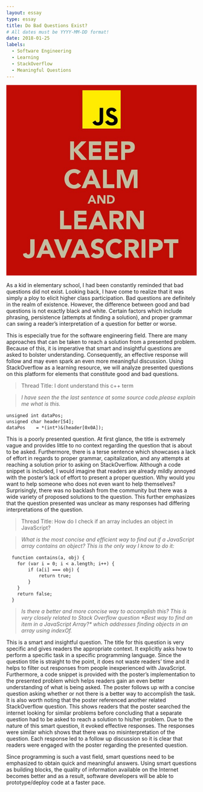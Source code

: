 ```yaml
---
layout: essay
type: essay
title: Do Bad Questions Exist?
# All dates must be YYYY-MM-DD format!
date: 2018-01-25
labels:
  - Software Engineering
  - Learning
  - StackOverflow
  - Meaningful Questions
---
```


<img class="ui small left square floated image" src="../images/keep-calm-and-learn-javascript.jpg">

As a kid in elementary school, I had been constantly reminded that bad questions did not exist. Looking back, I have come to realize that it was simply a ploy to elicit higher class participation. Bad questions are definitely in the realm of existence. However, the difference between good and bad questions is not exactly black and white. Certain factors which include phrasing, persistence (attempts at finding a solution), and proper grammar can swing a reader’s interpretation of a question for better or worse.

This is especially true for the software engineering field. There are many approaches that can be taken to reach a solution from a presented problem. Because of this, it is imperative that smart and insightful questions are asked to bolster understanding. Consequently, an effective response will follow and may even spark an even more meaningful discussion. Using StackOverflow as a learning resource, we will analyze presented questions on this platform for elements that constitute good and bad questions.

<blockquote> Thread Title: I dont understand this c++ term </blockquote>
<blockquote> <i>I have seen the the last sentence at some source code.please explain me what is this. </i> </blockquote>
  
  ```
  unsigned int dataPos;
  unsigned char header[54];
  dataPos    = *(int*)&(header[0x0A]);
  ```
This is a poorly presented question. At first glance, the title is extremely vague and provides little to no context regarding the question that is about to be asked. Furthermore, there is a terse sentence which showcases a lack of effort in regards to proper grammar, capitalization, and any attempts at reaching a solution prior to asking on StackOverflow. Although a code snippet is included, I would imagine that readers are already mildly annoyed with the poster’s lack of effort to present a proper question. Why would you want to help someone who does not even want to help themselves? Surprisingly, there was no backlash from the community but there was a wide variety of proposed solutions to the question. This further emphasizes that the question presented was unclear as many responses had differing interpretations of the question.

<blockquote> Thread Title: How do I check if an array includes an object in JavaScript? </blockquote>
<blockquote> <i>What is the most concise and efficient way to find out if a JavaScript array contains an object?
  This is the only way I know to do it: </i> </blockquote>

  ```
    function contains(a, obj) {
      for (var i = 0; i < a.length; i++) {
          if (a[i] === obj) {
              return true;
          }
      }
      return false;
    }
  ```
<blockquote> <i>Is there a better and more concise way to accomplish this?
This is very closely related to Stack Overflow question *Best way to find an item in a JavaScript Array?* which addresses finding objects in an array using indexOf. </i> </blockquote>

This is a smart and insightful question. The title for this question is very specific and gives readers the appropriate context. It explicitly asks how to perform a specific task in a specific programming language. Since the question title is straight to the point, it does not waste readers’ time and it helps to filter out responses from people inexperienced with JavaScript. Furthermore, a code snippet is provided with the poster’s implementation to the presented problem which helps readers gain an even better understanding of what is being asked. The poster follows up with a concise question asking whether or not there is a better way to accomplish the task. It is also worth noting that the poster referenced another related StackOverflow question. This shows readers that the poster searched the internet looking for similar problems before concluding that a separate question had to be asked to reach a solution to his/her problem. Due to the nature of this smart question, it evoked effective responses. The responses were similar which shows that there was no misinterpretation of the question. Each response led to a follow up discussion so it is clear that readers were engaged with the poster regarding the presented question.

Since programming is such a vast field, smart questions need to be emphasized to obtain quick and meaningful answers. Using smart questions as building blocks, the quality of information available on the Internet becomes better and as a result, software developers will be able to prototype/deploy code at a faster pace.
